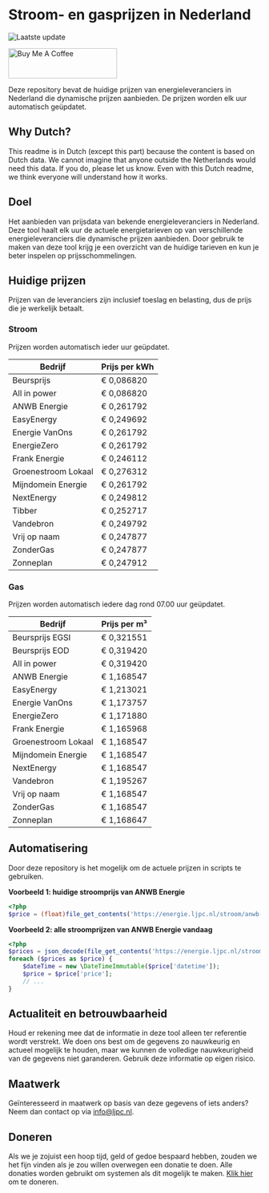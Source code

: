 # Stroom- en gasprijzen in Nederland

![Laatste update](https://img.shields.io/badge/laatste%20update-2025--06--29%2003%3A00%20CET-brightgreen)

<a href="https://www.buymeacoffee.com/Lars-" target="_blank"><img src="https://cdn.buymeacoffee.com/buttons/v2/default-orange.png" alt="Buy Me A Coffee" height="60" style="height: 60px !important;width: 217px !important;" ></a>

Deze repository bevat de huidige prijzen van energieleveranciers in Nederland die dynamische prijzen aanbieden. De prijzen worden elk uur automatisch geüpdatet.

## Why Dutch?

This readme is in Dutch (except this part) because the content is based on Dutch data. We cannot imagine that anyone outside the Netherlands would need this data. If you do, please let us know. Even with this Dutch readme, we think
everyone will understand how it works.

## Doel

Het aanbieden van prijsdata van bekende energieleveranciers in Nederland. Deze tool haalt elk uur de actuele energietarieven op van verschillende energieleveranciers die dynamische prijzen aanbieden. Door gebruik te maken van deze tool
krijg je een overzicht van de huidige tarieven en kun je beter inspelen op prijsschommelingen.

## Huidige prijzen

Prijzen van de leveranciers zijn inclusief toeslag en belasting, dus de prijs die je werkelijk betaalt.

### Stroom

Prijzen worden automatisch ieder uur geüpdatet.

 Bedrijf | Prijs per kWh 
---------|---------------
Beursprijs | € 0,086820
All in power | € 0,086820
ANWB Energie | € 0,261792
EasyEnergy | € 0,249692
Energie VanOns | € 0,261792
EnergieZero | € 0,261792
Frank Energie | € 0,246112
Groenestroom Lokaal | € 0,276312
Mijndomein Energie | € 0,261792
NextEnergy | € 0,249812
Tibber | € 0,252717
Vandebron | € 0,249792
Vrij op naam | € 0,247877
ZonderGas | € 0,247877
Zonneplan | € 0,247912


### Gas

Prijzen worden automatisch iedere dag rond 07.00 uur geüpdatet.

 Bedrijf | Prijs per m³ 
---------|--------------
Beursprijs EGSI | € 0,321551
Beursprijs EOD | € 0,319420
All in power | € 0,319420
ANWB Energie | € 1,168547
EasyEnergy | € 1,213021
Energie VanOns | € 1,173757
EnergieZero | € 1,171880
Frank Energie | € 1,165968
Groenestroom Lokaal | € 1,168547
Mijndomein Energie | € 1,168547
NextEnergy | € 1,168547
Vandebron | € 1,195267
Vrij op naam | € 1,168547
ZonderGas | € 1,168547
Zonneplan | € 1,168647


## Automatisering

Door deze repository is het mogelijk om de actuele prijzen in scripts te gebruiken.

**Voorbeeld 1: huidige stroomprijs van ANWB Energie**

```php
<?php
$price = (float)file_get_contents('https://energie.ljpc.nl/stroom/anwb-energie-nu.txt');

```

**Voorbeeld 2: alle stroomprijzen van ANWB Energie vandaag**

```php
<?php
$prices = json_decode(file_get_contents('https://energie.ljpc.nl/stroom/all-in-power-vandaag.json'),true);
foreach ($prices as $price) {
    $dateTime = new \DateTimeImmutable($price['datetime']);
    $price = $price['price'];
    // ...
}
```

## Actualiteit en betrouwbaarheid

Houd er rekening mee dat de informatie in deze tool alleen ter referentie wordt verstrekt. We doen ons best om de gegevens zo nauwkeurig en actueel mogelijk te houden, maar we kunnen de volledige nauwkeurigheid van de gegevens niet
garanderen. Gebruik deze informatie op eigen risico.

## Maatwerk

Geïnteresseerd in maatwerk op basis van deze gegevens of iets anders? Neem dan contact op
via [info@ljpc.nl](mailto:info@ljpc.nl?subject=Energie%20prijzen).

## Doneren

Als we je zojuist een hoop tijd, geld of gedoe bespaard hebben, zouden we het fijn vinden als je zou willen overwegen een
donatie te doen. Alle donaties worden gebruikt om systemen als dit mogelijk te
maken. [Klik hier](https://www.buymeacoffee.com/Lars-) om te doneren.
